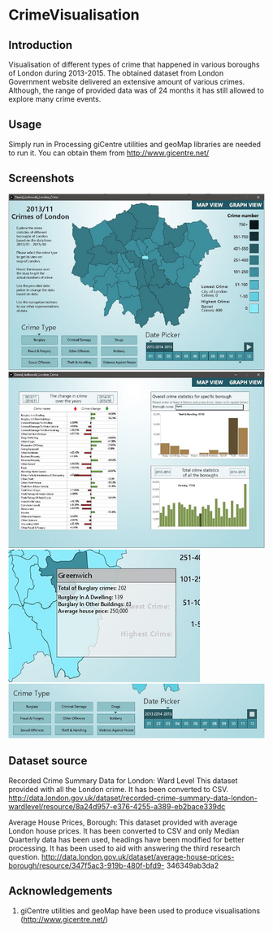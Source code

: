 # CrimeVisualisation

## Introduction

Visualisation of different types of crime that happened in various boroughs of London during 2013-2015. The obtained dataset from London Government website delivered an extensive amount of various crimes. Although, the range of provided data was of 24 months it has still allowed to explore many crime events.

## Usage

Simply run in Processing
giCentre utilities and geoMap libraries are needed to run it.
You can obtain them from http://www.gicentre.net/

## Screenshots

![](/screenshots/1.jpg?raw=false)
![](/screenshots/2.jpg?raw=false)
![](/screenshots/3.jpg?raw=false)
![](/screenshots/4.jpg?raw=false)

## Dataset source

Recorded Crime Summary Data for London: Ward Level
This dataset provided with all the London crime. It has been converted to CSV.
http://data.london.gov.uk/dataset/recorded-crime-summary-data-london-wardlevel/resource/8a24d957-e376-4255-a389-eb2bace339dc

Average House Prices, Borough:
This dataset provided with average London house prices. It has been converted to CSV and only
Median Quarterly data has been used, headings have been modified for better processing. It
has been used to aid with answering the third research question.
http://data.london.gov.uk/dataset/average-house-prices-borough/resource/347f5ac3-919b-480f-bfd9-
346349ab3da2

## Acknowledgements

1. giCentre utilities and geoMap have been used to produce visualisations (http://www.gicentre.net/)
